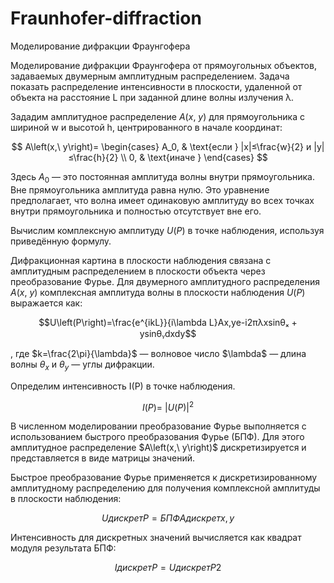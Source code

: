 # Fraunhofer-diffraction
Моделирование дифракции Фраунгофера

Моделирование дифракции Фраунгофера от прямоугольных объектов, задаваемых
двумерным амплитудным распределением. Задача показать распределение интенсивности
в плоскости, удаленной от объекта на расстояние L при заданной длине волны излучения λ.


Зададим амплитудное распределение $A\left(x,\ y\right)$ для прямоугольника с шириной w и высотой h, центрированного в начале координат:

$$
A\left(x,\ y\right)=
\begin{cases}
A_0, & \text{если } |x|≤\frac{w}{2} и |y|≤\frac{h}{2} \\
0, & \text{иначе }
\end{cases}
$$


Здесь $A_0$ — это постоянная амплитуда волны внутри прямоугольника. Вне прямоугольника амплитуда равна нулю. Это уравнение предполагает, что волна имеет одинаковую амплитуду во всех точках внутри прямоугольника и полностью отсутствует вне его.

Вычислим комплексную амплитуду $U\left(P\right)$ в точке наблюдения, используя приведённую формулу. 

Дифракционная картина в плоскости наблюдения связана с амплитудным распределением в плоскости объекта через преобразование Фурье. Для двумерного амплитудного распределения $A\left(x,\ y\right)$ комплексная амплитуда волны в плоскости наблюдения $U\left(P\right)$ выражается как:

$$U\left(P\right)=\frac{e^{ikL}}{i\lambda L}Ax,ye-i2πλxsinθₓ + ysinθᵧdxdy$$

, где 
$k=\frac{2\pi}{\lambda}$  — волновое число 
$\lambda\$ — длина волны
$\theta_x$  и $\theta_y$ — углы дифракции.

Определим интенсивность I(P) в точке наблюдения.

$$I\left(P\right)=\ \left|U\left(P\right)\right|^2$$

В численном моделировании преобразование Фурье выполняется с использованием быстрого преобразования Фурье (БПФ). Для этого амплитудное распределение $A\left(x,\ y\right)\$ дискретизируется и представляется в виде матрицы значений.

Быстрое преобразование Фурье применяется к дискретизированному амплитудному распределению для получения комплексной амплитуды в плоскости наблюдения:

$$UдискретP=БПФ{Aдискретx,y}$$

Интенсивность для дискретных значений вычисляется как квадрат модуля результата БПФ:

$$IдискретP=UдискретP2$$

